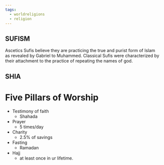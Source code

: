 ```yaml
---
tags:
  - worldreligions
  - religion
---
```


## SUFISM
Ascetics
Sufis believe they are practicing the true and purist form of Islam as revealed by Gabriel to Muhammed.
Classical Sufis were characterized by their attachment to the practice of repeating the names of god.

## SHIA


# Five Pillars of Worship

- Testimony of faith
	- Shahada
- Prayer
	- 5 times/day
- Charity
	- 2.5% of savings
- Fasting
	- Ramadan
- Hajj
	- at least once in ur lifetime.


